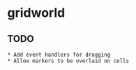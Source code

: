 # gridworld

## TODO

    * Add event handlers for dragging
    * Allow markers to be overlaid on cells